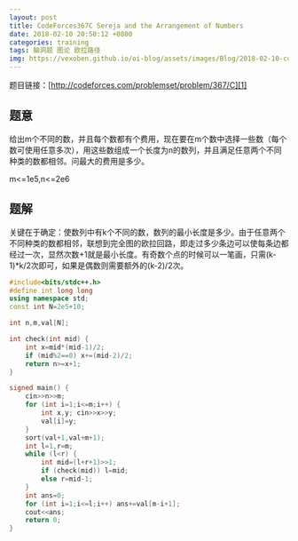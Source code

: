 ```yaml
---
layout: post
title: CodeForces367C Sereja and the Arrangement of Numbers
date: 2018-02-10 20:50:12 +0800
categories: training
tags: 脑洞题 图论 欧拉路径
img: https://vexoben.github.io/oi-blog/assets/images/Blog/2018-02-10-codeforces367c-sereja-and-the-arrangement-of-numbers.JPG
---
```


题目链接：[http://codeforces.com/problemset/problem/367/C][1]

## **题意**

给出m个不同的数，并且每个数都有个费用，现在要在m个数中选择一些数（每个数可使用任意多次），用这些数组成一个长度为n的数列，并且满足任意两个不同种类的数都相邻。问最大的费用是多少。

m<=1e5,n<=2e6

## **题解**

关键在于确定：使数列中有k个不同的数，数列的最小长度是多少。由于任意两个不同种类的数都相邻，联想到完全图的欧拉回路，即走过多少条边可以使每条边都经过一次，显然次数+1就是最小长度。有奇数个点的时候可以一笔画，只需(k-1)*k/2次即可，如果是偶数则需要额外的(k-2)/2次。

```cpp
#include<bits/stdc++.h>
#define int long long
using namespace std;
const int N=2e5+10;

int n,m,val[N];

int check(int mid) {
	int x=mid*(mid-1)/2;
	if (mid%2==0) x+=(mid-2)/2;
	return n>=x+1;
}

signed main() {
	cin>>n>>m;
	for (int i=1;i<=m;i++) {
		int x,y; cin>>x>>y;
		val[i]=y;
	}
	sort(val+1,val+m+1);
	int l=1,r=m;
	while (l<r) {
		int mid=(l+r+1)>>1;
		if (check(mid)) l=mid;
		else r=mid-1;
	}
	int ans=0;
	for (int i=1;i<=l;i++) ans+=val[m-i+1];
	cout<<ans;
	return 0;
}
```

[1]: http://codeforces.com/problemset/problem/367/C;